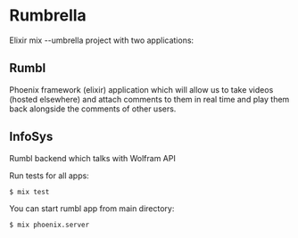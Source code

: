 # Rumbrella

Elixir mix --umbrella project with two applications:

## Rumbl

Phoenix framework (elixir) application which will allow us to take videos (hosted elsewhere) and attach comments to them in real time and play them back alongside the comments of other users.


## InfoSys

Rumbl backend which talks with Wolfram API


Run tests for all apps:

    $ mix test


You can start rumbl app from main directory:

    $ mix phoenix.server
